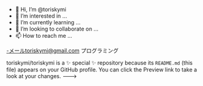 - 👋 Hi, I’m @toriskymi
- 👀 I’m interested in ...
- 🌱 I’m currently learning ...
- 💞️ I’m looking to collaborate on ...
- 📫 How to reach me ...

-メールtoriskymi@gmail.com
プログラミング

toriskymi/toriskymi is a ✨ special ✨ repository because its `README.md` (this file) appears on your GitHub profile.
You can click the Preview link to take a look at your changes.
--->
